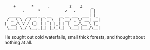 ```
    +       *      .         z    Z    _
        .      *           z   z      | |
  _____   ____ _ _ __    _ __ ___  ___| |_
 / _ \ \ / / _` | '_ \  | '__/ _ \/ __| __|
|  __/\ V / (_| | | | |_| | |  __/\__ \ |_
 \___| \_/ \__,_|_| |_(_)_|  \___||___/\__|
```

He sought out cold waterfalls, small thick forests, and thought about nothing at all.